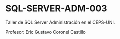 # SQL-SERVER-ADM-003
Taller de SQL Server Administración en el CEPS-UNI.

Profesor: Eric Gustavo Coronel Castillo
